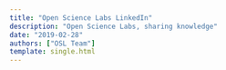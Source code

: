 ```yaml
---
title: "Open Science Labs LinkedIn"
description: "Open Science Labs, sharing knowledge"
date: "2019-02-28"
authors: ["OSL Team"]
template: single.html
---
```


<script>
  window.location.href = "https://www.linkedin.com/company/open-science-labs/";
</script>
